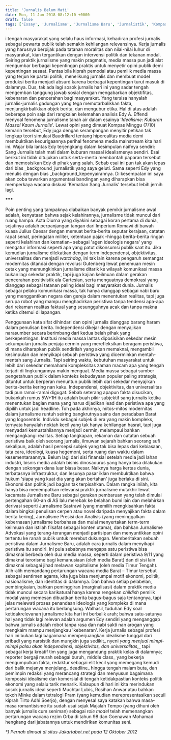 ```yaml
---
title: 'Jurnalis Belum Mati'
date: Mon, 11 Jun 2018 08:12:10 +0000
draft: false
tags: ['Essay', 'Jurnalisme', 'Jurnalisme Baru', 'Jurnalistik', 'Kompas Minggu', 'Medan Prijaji']
---
```


i tengah masyarakat yang selalu haus informasi, kehadiran profesi jurnalis sebagai pewarta publik telah semakin kehilangan relevansinya. Kerja jurnalis yang harusnya berpijak pada tatanan moralitas dan nilai-nilai luhur di masyarakat, kian tergantikan dengan intervensi politik dan tekanan modal. Seiring praktik jurnalisme yang makin pragmatis, media massa pun jadi alat mengumbar berbagai kepentingan praktis untuk menyetir opini publik demi kepentingan sesaat. Pantas bila kiprah pemodal atau pemilik media massa yang terjun ke partai politik, menelikung jurnalis dan membuat model produksi berita menjadi absurd karena berbagai kepentingan turut masuk di dalamnya. Dus, tak ada lagi sosok jurnalis hari ini yang sadar tengah mengemban tanggung jawab sosial dengan mengabarkan objektifitas, kebenaran dan pencerahan bagi masyarakat. Yang tersisa hanyalah jurnalis-jurnalis gadungan yang tega memutarbalikkan fakta, menjungkirbalikkan objek berita, dan mengubur etika. Hal di atas adalah beberapa poin saja dari rangkaian kelemahan analisis Edy A. Effendi menyoal fenomena jurnalisme tanah air dalam esainya '_Idealisme: Kuburan Massal Kaum Jurnalis_'. Lewat opini yang dimuat Kompas Minggu (7/10) kemarin tersebut, Edy juga dengan serampangan menyitir petikan tak lengkap teori simulasi Baudrillard tentang hiperealitas media demi membuktikan kecurigaannya perihal fenomena media mainstream kita hari ini. Wajar bila lantas Edy terjengkang dalam kesimpulan naifnya sendiri: Sang Jurnalis telah mati dalam kuburan massal idealismenya sendiri. Esai berikut ini tidak ditujukan untuk serta-merta membantah paparan tersebut dan memosisikan Edy di pihak yang salah. Sebab esai ini pun tak akan lepas dari bias _background_jurnalistik yang saya geluti. Sama seperti Edy yang menulis dengan bias _background_kepenyairannya. Di kesempatan ini saya akan coba tawarkan argumentasi bandingan yang diharapkan bisa memperkaya wacana diskusi 'Kematian Sang Jurnalis' tersebut lebih jernih lagi.

**\*\*\***

Poin penting yang tampaknya diabaikan banyak pemikir jurnalisme awal adalah, kenyataan bahwa sejak kelahirannya, jurnalisme tidak muncul dari ruang hampa. Acta Diurna yang diyakini sebagai koran pertama di dunia, sejatinya adalah perpanjangan tangan dari Imperium Romawi di bawah kuasa Julius Caesar dengan memuat berita-berita seputar kerajaan, catatan rapat senat, peringatan militer, ketentuan pajak –hingga berita-berita ringan seperti kelahiran dan kematian– sebagai 'agen ideologis negara' yang mengatur informasi seperti apa yang patut dikonsumsi publik saat itu. Jika kemudian jurnalisme dilekatkan dengan term independensi, objektivitas, universalitas dan menjadi _watchdog_, ini tak lain karena pengaruh semangat modernitas ditandai dengan revolusi Gutenberg lewat penemuan mesin cetak yang memungkinkan jurnalisme ditarik ke wilayah komunikasi massa bukan lagi sekedar praktik, tapi juga kajian keilmuan dalam gerakan pencerahan positivistik ala Cartesian, serta menguatnya demokrasi yang dianggap sebagai tatanan paling ideal bagi masyarakat dunia. Jurnalis sebagai pelaku komunikasi massa, tak hanya dianggap sebagai nabi baru yang menggantikan negara dan gereja dalam menentukan realitas, tapi juga serupa robot yang mampu menghadirkan peristiwa tanpa tendensi apa-apa dari rekaman realitas faktual yang sesungguhnya acak dan tanpa makna ketika ditemui di lapangan.

Penggunaan kata sifat dihindari dan opini jurnalis dianggap barang haram dalam penulisan berita. Independensi dikejar dengan menyajikan narasumber secara berimbang dari kedua belah pihak yang berkepentingan. Institusi media massa lantas diposisikan sekedar mesin sekumpulan jurnalis penjaja cermin yang merefleksikan beragam peristiwa, di mana diharapkan publik sendirilah yang akan memaknai, mengambil kesimpulan dan menyikapi sebuah peristiwa yang dicerminkan mentah-mentah sang Jurnalis. Tapi seiring waktu, kebutuhan masyarakat untuk lebih dari sekedar memahami kompleksitas zaman macam apa yang tengah terjadi di lingkungannya makin menguat. Media massa sebagai sumber pengetahuan publik dalam konteks kebudayaan populer paling strategis, dituntut untuk berperan menuntun publik lebih dari sekedar menyajikan berita-berita kering nan kaku. Independensi, objektivitas, dan universalitas tadi pun ramai-ramai digugat. Sebab seterang apapun fakta disucikan, bukankah rumus 5W+1H itu adalah buah pikir subjektif sang jurnalis ketika menentukan bagian mana yang harus dijadikan lead dan peristiwa apa yang dipilih untuk jadi headline. Toh pada akhirnya, mitos-mitos modernitas dalam jurnalisme runtuh seiring bangkrutnya sains dan peradaban Barat yang logosentris. Individu sebagai subjek di era yang makin kompleks, ternyata hanyalah noktah kecil yang tak hanya kehilangan hasrat, tapi juga menyadari kemustahilannya menjadi cermin, melampaui bahkan mengangkangi realitas. Setiap tangkapan, rekaman dan catatan sebuah peristiwa baik oleh seorang jurnalis, ilmuwan sejarah bahkan seorang sufi sekalipun, adalah hasil persepsi subjek yang tak bisa lepas dari kebiasaan, tata cara, ideologi, kuasa hegemoni, serta ruang dan waktu dalam kesementaraannya. Belum lagi dari sisi finansial setelah media jadi lahan industri, bisnis media adalah bisnis dinosaourus yang hanya bisa dilakukan dengan sokongan dana luar biasa besar. Naiknya harga kertas dunia, terbatasnya infrastruktur, dan lesunya pasar iklan membuktikan bahwa hukum 'siapa yang kuat dia yang akan bertahan' juga berlaku di sini. Ekonomi dan politik jadi bagian tak terpisahkan. Dalam rangka inilah, kita hanya bisa menempatkan relevansi praktik jurnalisme mutakhir lewat kacamata Jurnalisme Baru sebagai gerakan pembaruan yang telah dimulai pertengahan 60-an di AS lalu merebak ke belahan bumi lain dan melahirkan derivasi seperti Jurnalisme Sastrawi (yang memilih mengkisahkan fakta dalam bingkai penulisan cerpen atau novel daripada menyajikan fakta dalam berita kering), Jurnalisme Presisi dan Analisis (yang meninggalkan kebernasan jurnalisme berbahasa dan mulai menyertakan term-term keilmuan dan istilah filsafat sebagai konten utama), dan bahkan Jurnalisme Advokasi yang terang-terangan menjadi partisipan dan menyuntikkan opini tertentu ke ranah publik untuk merebut dukungan. Memberitakan sebuah peristiwa dalam Jurnalisme Baru, adalah cara jurnalis dalam menyikapi peristiwa itu sendiri. Ini pula sebabnya mengapa satu peristiwa bisa dimaknai berbeda oleh dua media massa, seperti dalam peristiwa 9/11 yang dimaknai terorisme bagi kemanusiaan (oleh media Barat) dan di sisi lain dimaknai sebagai jihad melawan kapitalisme (oleh media Timur Tengah). Alih-alih memandang pertarungan wacana media Barat – Timur tersebut sebagai sentimen agama, kita juga bisa menjumpai motif ekonomi, politik, nasionalisme, dan identitas di dalamnya. Dan bahwa setiap pelabelan, pembingkaian, bahkan peminggiran (marginalisasi) dalam praktik media tidak muncul secara karikatural hanya karena rengekan _childish_ pemilik modal yang memesan dibuatkan berita bagus-bagus saja tentangnya, tapi jelas melewati proses penandaan ideologis yang kompleks di mana pertarungan wacana itu berlangsung. Walhasil, tuduhan Edy soal ketidakrelevanan jurnalisme kita hari ini berbalik arah; bahwa satu-satunya hal yang tidak lagi relevan adalah argumen Edy sendiri yang menganggap bahwa jurnalis adalah robot tanpa rasa dan nabi sakti nan arogan yang mengkaim mampu menjangkau 'kebenaran'. Kerja jurnalis sebagai profesi hari ini bukan lagi bagaimana memperjuangkan idealisme tunggal dari pribadi yang narsistik dan mungkin juga sedikit_ nyeni _yang menjual mimpi-mimpi palsu akan independensi, objektivitas, dan universalitas_,_ tapi sebagai kerja kreatif tim yang juga mengandung praktik kelas di dalamnya; reporter bergaji murah sebagai buruh_ middle class_ yang bekerja mengumpulkan fakta, redaktur sebagai elit kecil yang memegang kemudi dari balik mejanya menjelang_ deadline_ hingga tengah malam buta, dan pemimpin redaksi yang merancang strategi dan menyusun bagaimana komposisi idealisme dan komersial di tengah ketidakpastian konteks politik ekonomi yang selalu tarik menarik. Kalaupun di hari ini kita merindukan sosok jurnalis ideal seperti Muchtar Lubis, Rosihan Anwar atau bahkan tokoh Minke dalam tetralogi Pram (yang kemudian merepresentasikan secuil kiprah Tirto Adhi Soerjo), dengan menyesal saya katakan bahwa masa-masa romantisisme itu sudah usai sejak Majalah Tempo (yang dihuni oleh banyak jurnalis cum seniman) sebagai _role model_ telah memenangkan pertarungan wacana rezim Orba di tahun 98 dan Goenawan Mohamad hengkang dari jabatannya untuk mendirikan komunitas seni.

_\*) Pernah dimuat di situs Jakartabet.net pada 12 Oktober 2012_
